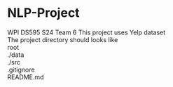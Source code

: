 ﻿# NLP-Project
WPI DS595 S24 Team 6
This project uses Yelp dataset<br>
The project directory should looks like<br>
root<br>
    ./data<br>
    ./src<br>
    .gitignore<br>
    README.md<br>
